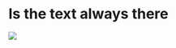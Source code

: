 # Is the text always there
<a href="https://99bd9a1d.readme-game.pages.dev/update">
  <img ismap src="https://e0163cd7.readme-game.pages.dev/game.svg">
</a>
